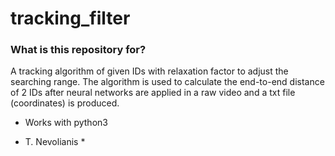 # tracking_filter #

### What is this repository for? ###

A tracking algorithm of given IDs with relaxation factor to adjust the searching range. The algorithm is used to calculate the end-to-end distance of 2 IDs after neural networks are applied in a raw video and a txt file (coordinates) is produced.

* Works with python3

* T. Nevolianis *

